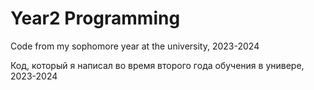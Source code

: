 # Year2 Programming
Code from my sophomore year at the university, 2023-2024

Код, который я написал во время второго года обучения в универе, 2023-2024
